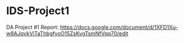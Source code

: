 # IDS-Project1
DA Project #1 Report: https://docs.google.com/document/d/1XFD1Xu-w8AJqvkViTaThbgfyoO15ZsKvgTsmNfVqq70/edit 
